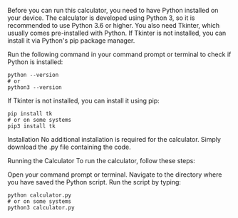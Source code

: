 Before you can run this calculator, you need to have Python installed on your device. 
The calculator is developed using Python 3, so it is recommended to use Python 3.6 or higher. 
You also need Tkinter, which usually comes pre-installed with Python. 
If Tkinter is not installed, you can install it via Python's pip package manager.

Run the following command in your command prompt or terminal to check if Python is installed:
```
python --version
# or
python3 --version
```

If Tkinter is not installed, you can install it using pip:
```
pip install tk
# or on some systems
pip3 install tk
```
Installation
No additional installation is required for the calculator. Simply download the .py file containing the code.

Running the Calculator
To run the calculator, follow these steps:

Open your command prompt or terminal.
Navigate to the directory where you have saved the Python script.
Run the script by typing:
```
python calculator.py
# or on some systems
python3 calculator.py
